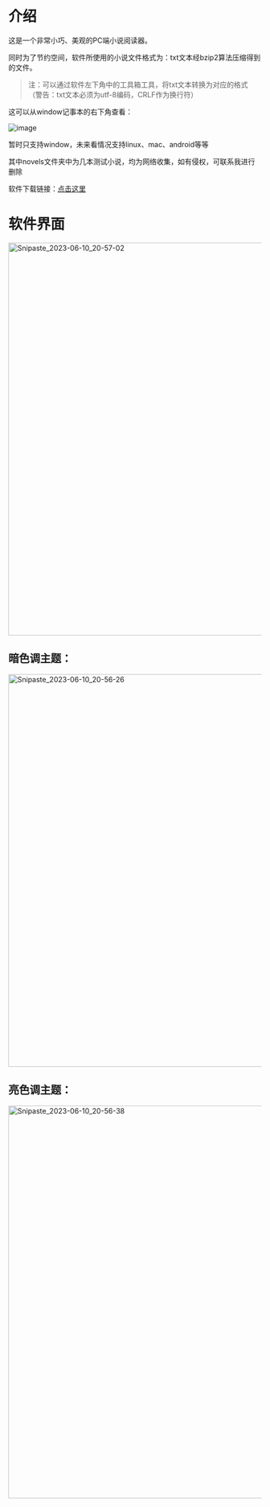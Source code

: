 # 介绍

这是一个非常小巧、美观的PC端小说阅读器。

同时为了节约空间，软件所使用的小说文件格式为：txt文本经bzip2算法压缩得到的文件。

> 注：可以通过软件左下角中的工具箱工具，将txt文本转换为对应的格式（警告：txt文本必须为utf-8编码，CRLF作为换行符）

这可以从window记事本的右下角查看：

![image](https://github.com/ys928/XunYou/assets/80371119/9a317b7b-c303-4ae7-a709-29566593a482)


暂时只支持window，未来看情况支持linux、mac、android等等

其中novels文件夹中为几本测试小说，均为网络收集，如有侵权，可联系我进行删除

软件下载链接：[点击这里](https://github.com/ys928/XunYou/releases/tag/1.0)

# 软件界面

<img width="781" alt="Snipaste_2023-06-10_20-57-02" src="https://github.com/ys928/XunYou/assets/80371119/a5b5753e-f511-4e83-8858-7eddae03cf49">


## 暗色调主题：

<img width="781" alt="Snipaste_2023-06-10_20-56-26" src="https://github.com/ys928/XunYou/assets/80371119/5531d80d-33b4-407d-960f-e65b51dcec5f">


## 亮色调主题：

<img width="781" alt="Snipaste_2023-06-10_20-56-38" src="https://github.com/ys928/XunYou/assets/80371119/cae51f9f-672f-4563-b457-1969e49c9790">




